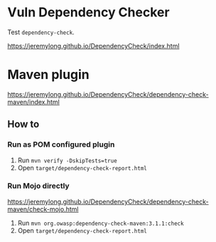 # Vuln Dependency Checker

Test `dependency-check`.

https://jeremylong.github.io/DependencyCheck/index.html

# Maven plugin

https://jeremylong.github.io/DependencyCheck/dependency-check-maven/index.html

## How to

### Run as POM configured plugin

1. Run `mvn verify -DskipTests=true`
1. Open `target/dependency-check-report.html`

### Run Mojo directly

https://jeremylong.github.io/DependencyCheck/dependency-check-maven/check-mojo.html

1. Run `mvn org.owasp:dependency-check-maven:3.1.1:check`
1. Open `target/dependency-check-report.html`
